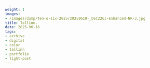 ```yaml
---
weight: 1
images:
- /images/dump/ten-o-six-2025/20250610-_DSC2263-Enhanced-NR-3.jpg
title: Tallinn.
date: 2025-06-16
tags:
- archive
- digital
- color
- tallinn
- portfolio
- light-post
---
```


